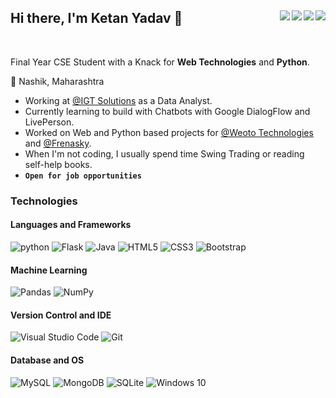 ## Hi there, I'm Ketan Yadav 👋<img align="right" src="https://visitor-badge.glitch.me/badge?page_id=ketan-16.ketan-16"><a href="https://www.linkedin.com/in/ketan-yadav-b14781182/"><img align="right" src="https://img.shields.io/badge/-LinkedIn-blue?style=flat&logo=Linkedin&logoColor=white"></a><a href="mailto:ktnydv@gmail.com"><img align="right" src="https://img.shields.io/badge/-Gmail-c14438?style=flat&logo=Gmail&logoColor=white"></a><a href="https://github.com/ketan-16"><img align="right" src="https://img.shields.io/badge/-Github-000?style=flat&logo=Github&logoColor=white"></a>

<br/>

Final Year CSE Student with a Knack for **Web Technologies** and **Python**.

:round_pushpin: Nashik, Maharashtra
- Working at [@IGT Solutions](https://weoto.in/) as a Data Analyst.
- Currently learning to build with Chatbots with Google DialogFlow and LivePerson.
- Worked on Web and Python based projects for [@Weoto Technologies](https://weoto.in/) and [@Frenasky](https://www.frenasky.com/).
- When I'm not coding, I usually spend time Swing Trading or reading self-help books.
-  **``Open for job opportunities``**

### Technologies
#### Languages and Frameworks
<img alt="python" src="https://img.shields.io/badge/-Python-3776AB?&logo=Python&logoColor=white"> <img alt="Flask" src="https://img.shields.io/badge/Flask-%23000.svg?&style=flat&logo=flask&logoColor=white"/> <img alt="Java" src="https://img.shields.io/badge/-Java-ED8B00?&logo=Java&logoColor=white"> <img alt="HTML5" src="https://img.shields.io/badge/HTML5-%23E34F26.svg?&style=flat&logo=html5&logoColor=white"/>  <img alt="CSS3" src="https://img.shields.io/badge/CSS3-%231572B6.svg?&style=flat&logo=css3&logoColor=white"/> <img alt="Bootstrap" src="https://img.shields.io/badge/Bootstrap-%23563D7C.svg?&style=flat&logo=bootstrap&logoColor=white"/> 
#### Machine Learning
<img alt="Pandas" src="https://img.shields.io/badge/pandas-%23150458.svg?&style=flat&logo=pandas&logoColor=white" />  <img alt="NumPy" src="https://img.shields.io/badge/numpy-%23013243.svg?&style=flatfor-the-badge&logo=numpy&logoColor=white" />
#### Version Control and IDE
<img alt="Visual Studio Code" src="https://img.shields.io/badge/VisualStudioCode-0078d7.svg?&style=flat&logo=visual-studio-code&logoColor=white"/>  <img alt="Git" src="https://img.shields.io/badge/git-%23F05033.svg?&style=flat&logo=git&logoColor=white"/>
#### Database and OS
<img alt="MySQL" src="https://img.shields.io/badge/MySQL-%2300f.svg?&style=flat&logo=mysql&logoColor=white"/>  <img alt="MongoDB" src ="https://img.shields.io/badge/MongoDB-%234ea94b.svg?&style=flat&logo=MongoDB&logoColor=white"/>  <img alt="SQLite" src ="https://img.shields.io/badge/SQLite-%2307405e.svg?&style=flat&logo=SQLite&logoColor=white"/>  <img alt="Windows 10" src="https://img.shields.io/badge/Windows-0078D6?style=flat&logo=windows&logoColor=white" />

